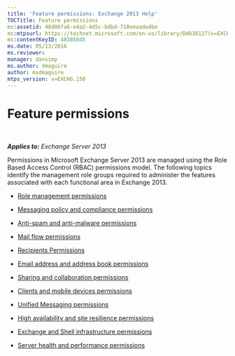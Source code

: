 ```yaml
---
title: 'Feature permissions: Exchange 2013 Help'
TOCTitle: Feature permissions
ms:assetid: 48d06fa6-e4a2-4d5c-bdbd-718eeaade4be
ms:mtpsurl: https://technet.microsoft.com/en-us/library/Dd638127(v=EXCHG.150)
ms:contentKeyID: 48385045
ms.date: 05/13/2016
ms.reviewer: 
manager: dansimp
ms.author: dmaguire
author: msdmaguire
mtps_version: v=EXCHG.150
---
```


# Feature permissions

 

_**Applies to:** Exchange Server 2013_

Permissions in Microsoft Exchange Server 2013 are managed using the Role Based Access Control (RBAC) permissions model. The following topics identify the management role groups required to administer the features associated with each functional area in Exchange 2013.

  - [Role management permissions](role-management-permissions-exchange-2013-help.md)

  - [Messaging policy and compliance permissions](messaging-policy-and-compliance-permissions-exchange-2013-help.md)

  - [Anti-spam and anti-malware permissions](anti-spam-and-anti-malware-permissions-exchange-2013-help.md)

  - [Mail flow permissions](mail-flow-permissions-exchange-2013-help.md)

  - [Recipients Permissions](recipients-permissions-exchange-2013-help.md)

  - [Email address and address book permissions](email-address-and-address-book-permissions-exchange-2013-help.md)

  - [Sharing and collaboration permissions](sharing-and-collaboration-permissions-exchange-2013-help.md)

  - [Clients and mobile devices permissions](clients-and-mobile-devices-permissions-exchange-2013-help.md)

  - [Unified Messaging permissions](unified-messaging-permissions-exchange-2013-help.md)

  - [High availability and site resilience permissions](high-availability-and-site-resilience-permissions-exchange-2013-help.md)

  - [Exchange and Shell infrastructure permissions](exchange-and-shell-infrastructure-permissions-exchange-2013-help.md)

  - [Server health and performance permissions](server-health-and-performance-permissions-exchange-2013-help.md)
